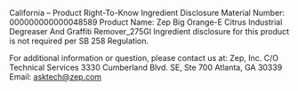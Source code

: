  
 
 
California – Product Right-To-Know Ingredient Disclosure 
Material Number: 000000000000048589 
Product Name: Zep Big Orange-E Citrus Industrial Degreaser And Graffiti Remover_275Gl 
Ingredient disclosure for this product is not required per SB 258 Regulation. 
 
For additional information or question, please contact us at: 
Zep, Inc. 
C/O Technical Services 
3330 Cumberland Blvd. SE, Ste 700 
Atlanta, GA 30339 
Email: asktech@zep.com 
 
 
 
 

